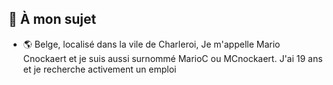 ## 👨 À mon sujet

- 🌎 Belge, localisé dans la vile de Charleroi, Je m'appelle Mario Cnockaert et je suis aussi surnommé MarioC ou MCnockaert. J'ai 19 ans et je recherche activement un emploi
